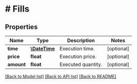# # Fills

## Properties

Name | Type | Description | Notes
------------ | ------------- | ------------- | -------------
**time** | [**\DateTime**](\DateTime.md) | Execution time. | [optional]
**price** | **float** | Execution price. | [optional]
**amount** | **float** | Executed quantity. | [optional]

[[Back to Model list]](../../README.md#models) [[Back to API list]](../../README.md#endpoints) [[Back to README]](../../README.md)

